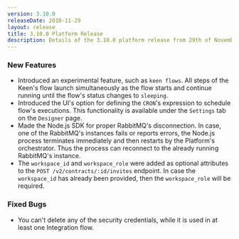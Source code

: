 ```yaml
---
version: 3.10.0
releaseDate: 2018-11-29
layout: release
title: 3.10.0 Platform Release
description: Details of the 3.10.0 platform release from 29th of November 2018
---
```


### New Features

* Introduced an experimental feature, such as `keen flows`. All steps of the Keen's flow launch simultaneously as the flow starts and continue running until the flow's status changes to `sleeping`.
* Introduced the UI's option for defining the `CRON`'s expression to schedule flow's executions. This functionality is available under the `Settings` tab on the `Designer` page.
* Made the Node.js SDK for proper RabbitMQ's disconnection. In case, one of the RabbitMQ's instances fails or reports errors, the Node.js process terminates immediately and then restarts by the Platform's orchestrator. Thus the process can reconnect to the already running RabbitMQ's instance.
* The `workspace_id` and `workspace_role` were added as optional attributes to the `POST /v2/contracts/:id/invites` endpoint. In case the `workspace_id` has already been provided, then the `workspace_role` will be required.

### Fixed Bugs

* You can't delete any of the security credentials, while it is used in at least one Integration flow.
